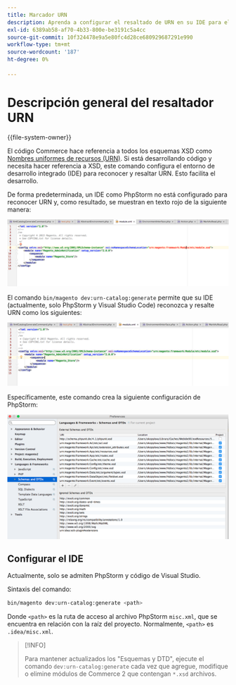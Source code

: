 ```yaml
---
title: Marcador URN
description: Aprenda a configurar el resaltado de URN en su IDE para el desarrollo de Adobe Commerce. Descubra la configuración y optimización del desarrollo del esquema XSD.
exl-id: 6389ab58-af70-4b33-800e-be3191c5a4cc
source-git-commit: 10f324478e9a5e80fc4d28ce680929687291e990
workflow-type: tm+mt
source-wordcount: '187'
ht-degree: 0%

---
```


# Descripción general del resaltador URN

{{file-system-owner}}

El código Commerce hace referencia a todos los esquemas XSD como [Nombres uniformes de recursos (URN)](https://www.ietf.org/rfc/rfc2141.txt). Si está desarrollando código y necesita hacer referencia a XSD, este comando configura el entorno de desarrollo integrado (IDE) para reconocer y resaltar URN. Esto facilita el desarrollo.

De forma predeterminada, un IDE como PhpStorm no está configurado para reconocer URN y, como resultado, se muestran en texto rojo de la siguiente manera:

![PhpStorm no está configurado para reconocer URN](../../assets/configuration/urn-before.png)

El comando `bin/magento dev:urn-catalog:generate` permite que su IDE (actualmente, solo PhpStorm y Visual Studio Code) reconozca y resalte URN como los siguientes:

![Habilitar IDE para reconocer URN](../../assets/configuration/urn-after.png)

Específicamente, este comando crea la siguiente configuración de PhpStorm:

![Ejemplo de configuración de PhpStorm](../../assets/configuration/urn-settings.png)

## Configurar el IDE

Actualmente, solo se admiten PhpStorm y código de Visual Studio.

Sintaxis del comando:

```bash
bin/magento dev:urn-catalog:generate <path>
```

Donde `<path>` es la ruta de acceso al archivo PhpStorm `misc.xml`, que se encuentra en relación con la raíz del proyecto. Normalmente, `<path>` es `.idea/misc.xml`.

>[!INFO]
>
>Para mantener actualizados los &quot;Esquemas y DTD&quot;, ejecute el comando `dev:urn-catalog:generate` cada vez que agregue, modifique o elimine módulos de Commerce 2 que contengan `*.xsd` archivos.
